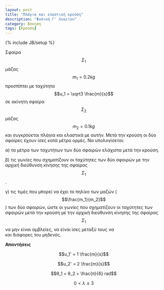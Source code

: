 ```yaml
---
layout: post
title: "Πλάγια και ελαστική κρούση"
description: "Φυσική Γ' Λυκείου"
category: Άσκηση
tags: [Κρούση]
---
```

{% include JB/setup %}

Σφαίρα $$Σ_1$$ μάζας $$m_1=0.2 kg$$ προσπίπτει με ταχύτητα $$υ_1 = \sqrt3 \frac{m}{s}$$ σε 
ακίνητη σφαίρα $$Σ_2$$ μάζας $$m_2=0.1 kg$$ και συγκρούεται πλάγια και ελαστικά με αυτήν.
Μετά την κρούση οι δύο σφαίρες έχουν ίσες κατά μέτρο ορμές. Να υπολογίσεται:

α) τα μέτρα των ταχυτήτων των δύο σφαιρών ελάχιστα μετά την κρούση.

β) τις γωνίες που σχηματίζουν οι ταχύτητες των δύο σφαιρών με την αρχική διεύθυνση κίνησης της 
σφαίρας $$Σ_1$$.

γ) τις τιμές που μπορεί να έχει το πηλίκο των μαζών ($$\frac{m_1}{m_2}$$) των δύο σφαιρών, 
ώστε οι γωνίες που σχηματίζουν οι ταχύτητες των σφαιρών μετά την κρούση με την αρχική
διεύθυνση κίνησης της σφαίρας $$Σ_1$$ να μην είναι αμβλείες, να είναι ίσες μεταξύ τους να  
και διάφορες του μηδενός.

**Απαντήσεις**

$$υ_1' = 1 \frac{m}{s}$$

$$υ_2' = 2 \frac{m}{s}$$

$$θ_1 = θ_2 = \frac{π}{6} rad$$

$$0 < λ \leq 3$$